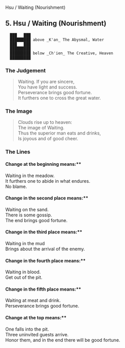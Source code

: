 Hsu / Waiting (Nourishment)
## 5. Hsu / Waiting (Nourishment)
      ███   ███
      █████████ above _K'an_ The Abysmal, Water  
      ███   ███
      █████████
      █████████ below _Ch'ien_ The Creative, Heaven  
      █████████
### The Judgement
> Waiting. If you are sincere,  
 You have light and success.  
 Perseverance brings good fortune.  
 It furthers one to cross the great water.
### The Image
> Clouds rise up to heaven:  
 The image of Waiting.  
 Thus the superior man eats and drinks,  
 Is joyous and of good cheer.
### The Lines

#### Change at the beginning means:**  
 Waiting in the meadow.  
 It furthers one to abide in what endures.  
 No blame.
#### Change in the second place means:**  
 Waiting on the sand.  
 There is some gossip.  
 The end brings good fortune.
#### Change in the third place means:**  
 Waiting in the mud  
 Brings about the arrival of the enemy.
#### Change in the fourth place means:**  
 Waiting in blood.  
 Get out of the pit.
#### Change in the fifth place means:**  
 Waiting at meat and drink.  
 Perseverance brings good fortune.
#### Change at the top means:**  
 One falls into the pit.  
 Three uninvited guests arrive.  
 Honor them, and in the end there will be good fortune.



